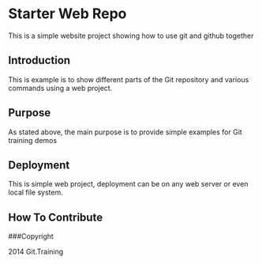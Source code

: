 # Starter Web Repo

This is a simple website project
showing how to use git and github together
## Introduction

This is example is to show different parts
of the Git repository and various commands using a web project.

## Purpose

As stated above, the main purpose is to 
provide simple examples for Git training demos

## Deployment

This is simple web project, deployment 
can be on any web server or even local file system.

## How To Contribute


###Copyright

2014 Git.Training
